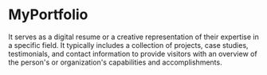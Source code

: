 # MyPortfolio
 It serves as a digital resume or a creative representation of their expertise in a specific field. It typically includes a collection of projects, case studies, testimonials, and contact information to provide visitors with an overview of the person's or organization's capabilities and accomplishments.
